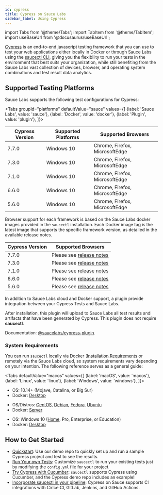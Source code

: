 ```yaml
---
id: cypress
title: Cypress on Sauce Labs
sidebar_label: Using Cypress
---
```


import Tabs from '@theme/Tabs';
import TabItem from '@theme/TabItem';
import useBaseUrl from '@docusaurus/useBaseUrl';

 [Cypress](https://docs.cypress.io/guides/overview/why-cypress.html) is an end-to-end javascript testing framework that you can use to test your web applications either locally in Docker or through Sauce Labs using the [saucectl CLI](/testrunner-toolkit/saucectl), giving you the flexibility to run your tests in the environment that best suits your organization, while still benefiting from the Sauce Labs vast collection of devices, browser, and operating system combinations and test result data analytics.

## Supported Testing Platforms

 Sauce Labs supports the following test configurations for Cypress:

 <Tabs
   groupId="platforms"
   defaultValue="sauce"
   values={[
     {label: 'Sauce Labs', value: 'sauce'},
     {label: 'Docker', value: 'docker'},
     {label: 'Plugin', value: 'plugin'},
   ]}>

 <TabItem value="sauce">

 |Cypress Version|Supported Platforms|Supported Browsers|
 |-----|-----|-----|
 |7.7.0|Windows 10|Chrome, Firefox, MicrosoftEdge|
 |7.3.0|Windows 10|Chrome, Firefox, MicrosoftEdge|
 |7.1.0|Windows 10|Chrome, Firefox, MicrosoftEdge|
 |6.6.0|Windows 10|Chrome, Firefox, MicrosoftEdge|
 |5.6.0|Windows 10|Chrome, Firefox, MicrosoftEdge|

 </TabItem>
 <TabItem value="docker">

 Browser support for each framework is based on the Sauce Labs docker images provided in the `saucectl` installation. Each Docker image tag is the latest image that supports the specific framework version, as detailed in the available release notes.

 |Cypress Version|Supported Browsers|
 |----|----|
 |7.7.0|Please see [release notes](https://github.com/saucelabs/sauce-cypress-runner/releases/tag/v7.2.2)|
 |7.3.0|Please see [release notes](https://github.com/saucelabs/sauce-cypress-runner/releases/tag/v7.1.0)|
 |7.1.0|Please see [release notes](https://github.com/saucelabs/sauce-cypress-runner/releases/tag/v7.0.3)|
 |6.6.0|Please see [release notes](https://github.com/saucelabs/sauce-cypress-runner/releases/tag/v6.0.1)|
 |5.6.0|Please see [release notes](https://github.com/saucelabs/sauce-cypress-runner/releases/tag/v5.9.1)|

</TabItem>
 <TabItem value="plugin">

In addition to Sauce Labs cloud and Docker support, a plugin provide integration between your Cypress Tests and Sauce Labs.

After installation, this plugin will upload to Sauce Labs all test results and artifacts that have been generated by Cypress. This plugin does not require **saucectl**.

Documentation: [@saucelabs/cypress-plugin](https://github.com/saucelabs/sauce-cypress-plugin).

</TabItem>
</Tabs>


### System Requirements

You can run `saucectl` locally via Docker ([Installation Requirements](https://docs.docker.com/engine/install/#supported-platforms) or remotely via the Sauce Labs cloud, so system requirements vary depending on your intention. The following reference serves as a general guide:

<Tabs
  defaultValue="macos"
  values={[
    {label: 'macOS', value: 'macos'},
    {label: 'Linux', value: 'linux'},
    {label: 'Windows', value: 'windows'},
  ]}>

<TabItem value="macos">

* OS: 10.14+ (Mojave, Catalina, or Big Sur)
* Docker: [Desktop](https://docs.docker.com/docker-for-mac/install/)

</TabItem>
<TabItem value="linux">

* OS/Distros: [CentOS](https://docs.docker.com/engine/install/centos/), [Debian](https://docs.docker.com/engine/install/debian/), [Fedora](https://docs.docker.com/engine/install/fedora/), [Ubuntu](https://docs.docker.com/engine/install/ubuntu/)
* Docker: [Server](https://docs.docker.com/engine/install/#server)

</TabItem>
<TabItem value="windows">

* OS: Windows 10 ([Home](https://docs.docker.com/docker-for-windows/install-windows-home/), Pro, Enterprise, or Education)
* Docker: [Desktop](https://docs.docker.com/docker-for-windows/install/)

</TabItem>
</Tabs>


## How to Get Started

* [Quickstart](/web-apps/automated-testing/cypress/quickstart): Use our demo repo to quickly set up and run a sample Cypress project and test to see the results.
* [Run Your own Tests](/testrunner-toolkit/configuration/cypress): Customize `saucectl` to run your existing tests just by modifying the `config.yml` file for your project.
* [Try Cypress with Cucumber](https://github.com/saucelabs/saucectl-cypress-example/tree/master/examples/cucumber):
`saucectl` supports Cypress using Cucumber, and the Cypress demo repo includes an example!
* [Incorporate saucectl in your pipeline](/testrunner-toolkit/integrations): Cypress on Sauce supports CI integrations with Cirlce CI, GitLab, Jenkins, and GitHub Actions.
